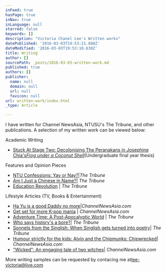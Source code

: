 ```yaml
---
inFeed: true
hasPage: true
inNav: true
inLanguage: null
starred: false
keywords: []
description: "Victoria Chanel Lee's Written works"
datePublished: '2016-03-03T19:53:21.888Z'
dateModified: '2016-03-03T19:53:10.630Z'
title: Writing
author: []
sourcePath: _posts/2016-03-03-written-work.md
published: true
authors: []
publisher:
  name: null
  domain: null
  url: null
  favicon: null
url: written-work/index.html
_type: Article

---
```

I have written for Channel NewsAsia, NTUSU's The Tribune, and other publications. A selection of my written work can be viewed below:

Academic Writing

* [Stuck At Stage Two: Decolonising The Peranakans in Josephine Chia's][0]_[Frog under a Coconut Shell][0]_(Undergraduate final year thesis)

Features and Opinion Pieces

* [NTU Confessions: Yay or Nay?][1]|_The Tribune_
* [Am I Just a Chinese in Name?][2]| _The Tribune_
* [Education Revolution][3] | _The Tribune_

Lifestyle Articles (TV, Books & Entertainment) 

* [Ha Yu is a good Daddy no more][4]|_ChannelNewsAsia.com_
* [Get set for more K-pop mania][5] | _ChannelNewsAsia.com_
* [Adventure Time: A Post-Apocalyptic World][6] | _The Tribune_
* [Who says history's a bore?][7]| _The Tribune_
* [Sonnets from the Singlish: When Singlish gets turned into poetry][8]| _The Tribune_
* [Humour strictly for the kids: Alvin and the Chipmunks: Chipwrecked][9]| _ChannelNewsAsia.com_
* ["Wicked": An engaging tale of two witches][10]| _ChannelNewsAsia.com_

More writing samples can be requested by contacing me at[lee-victoria@live.com][11]

[0]: https://drive.google.com/file/d/0B-ud2O67Ecj8T1Y0S2hUanRueWM/view?usp=sharing
[1]: https://drive.google.com/file/d/0B-ud2O67Ecj8dGk3bGItUVhhVms/view?usp=sharing
[2]: https://drive.google.com/file/d/0B-ud2O67Ecj8M0lvSXh5VWtqaFU/view?usp=sharing
[3]: https://drive.google.com/file/d/0B-ud2O67Ecj8Y1pRUnBtclE3Q2s/view?usp=sharing
[4]: https://drive.google.com/file/d/0B-ud2O67Ecj8WGl2Z2VfVi0zMjA/view?usp=sharing
[5]: https://drive.google.com/file/d/0B-ud2O67Ecj8WEhiVndVTDlrRk0/view?usp=sharing
[6]: https://drive.google.com/file/d/0B-ud2O67Ecj8SlhpWHRKaG14V1E/view?usp=sharing
[7]: https://drive.google.com/file/d/0B-ud2O67Ecj8MGV5dW9Dd1N4UmM/view?usp=sharing
[8]: https://drive.google.com/file/d/0B-ud2O67Ecj8NXpNWFZXRVpXT3c/view?usp=sharing
[9]: https://drive.google.com/file/d/0B-ud2O67Ecj8alU5a28xN1hJTjg/view?usp=sharing
[10]: https://drive.google.com/file/d/0B-ud2O67Ecj8UXFGLU1tZEYybWM/view?usp=sharing
[11]: mailto:lee-victoria@live.com